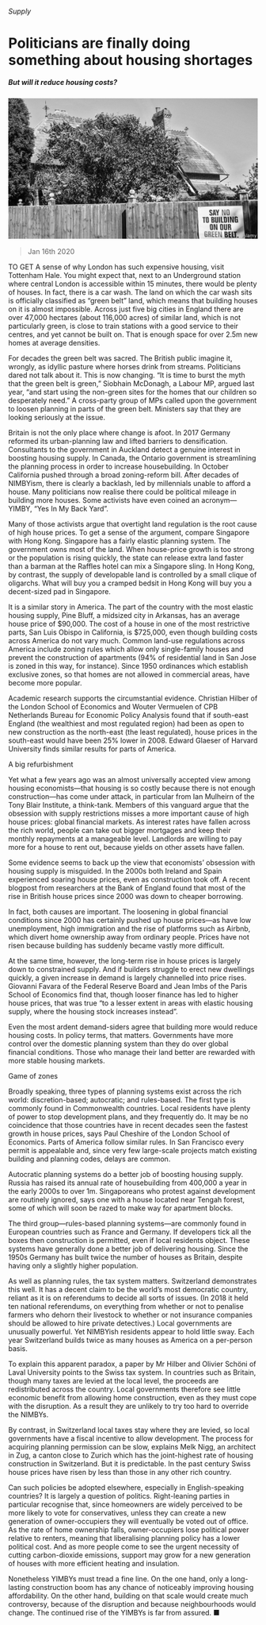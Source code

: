 ###### Supply

# Politicians are finally doing something about housing shortages 

##### But will it reduce housing costs? 

![image](images/20200118_SRP540.jpg) 

> Jan 16th 2020 

TO GET A sense of why London has such expensive housing, visit Tottenham Hale. You might expect that, next to an Underground station where central London is accessible within 15 minutes, there would be plenty of houses. In fact, there is a car wash. The land on which the car wash sits is officially classified as “green belt” land, which means that building houses on it is almost impossible. Across just five big cities in England there are over 47,000 hectares (about 116,000 acres) of similar land, which is not particularly green, is close to train stations with a good service to their centres, and yet cannot be built on. That is enough space for over 2.5m new homes at average densities.

For decades the green belt was sacred. The British public imagine it, wrongly, as idyllic pasture where horses drink from streams. Politicians dared not talk about it. This is now changing. “It is time to burst the myth that the green belt is green,” Siobhain McDonagh, a Labour MP, argued last year, “and start using the non-green sites for the homes that our children so desperately need.” A cross-party group of MPs called upon the government to loosen planning in parts of the green belt. Ministers say that they are looking seriously at the issue.


Britain is not the only place where change is afoot. In 2017 Germany reformed its urban-planning law and lifted barriers to densification. Consultants to the government in Auckland detect a genuine interest in boosting housing supply. In Canada, the Ontario government is streamlining the planning process in order to increase housebuilding. In October California pushed through a broad zoning-reform bill. After decades of NIMBYism, there is clearly a backlash, led by millennials unable to afford a house. Many politicians now realise there could be political mileage in building more houses. Some activists have even coined an acronym—YIMBY, “Yes In My Back Yard”.

Many of those activists argue that overtight land regulation is the root cause of high house prices. To get a sense of the argument, compare Singapore with Hong Kong. Singapore has a fairly elastic planning system. The government owns most of the land. When house-price growth is too strong or the population is rising quickly, the state can release extra land faster than a barman at the Raffles hotel can mix a Singapore sling. In Hong Kong, by contrast, the supply of developable land is controlled by a small clique of oligarchs. What will buy you a cramped bedsit in Hong Kong will buy you a decent-sized pad in Singapore.

It is a similar story in America. The part of the country with the most elastic housing supply, Pine Bluff, a midsized city in Arkansas, has an average house price of $90,000. The cost of a house in one of the most restrictive parts, San Luis Obispo in California, is $725,000, even though building costs across America do not vary much. Common land-use regulations across America include zoning rules which allow only single-family houses and prevent the construction of apartments (94% of residential land in San Jose is zoned in this way, for instance). Since 1950 ordinances which establish exclusive zones, so that homes are not allowed in commercial areas, have become more popular.

Academic research supports the circumstantial evidence. Christian Hilber of the London School of Economics and Wouter Vermuelen of CPB Netherlands Bureau for Economic Policy Analysis found that if south-east England (the wealthiest and most regulated region) had been as open to new construction as the north-east (the least regulated), house prices in the south-east would have been 25% lower in 2008. Edward Glaeser of Harvard University finds similar results for parts of America.

A big refurbishment

Yet what a few years ago was an almost universally accepted view among housing economists—that housing is so costly because there is not enough construction—has come under attack, in particular from Ian Mulheirn of the Tony Blair Institute, a think-tank. Members of this vanguard argue that the obsession with supply restrictions misses a more important cause of high house prices: global financial markets. As interest rates have fallen across the rich world, people can take out bigger mortgages and keep their monthly repayments at a manageable level. Landlords are willing to pay more for a house to rent out, because yields on other assets have fallen.

Some evidence seems to back up the view that economists’ obsession with housing supply is misguided. In the 2000s both Ireland and Spain experienced soaring house prices, even as construction took off. A recent blogpost from researchers at the Bank of England found that most of the rise in British house prices since 2000 was down to cheaper borrowing.

In fact, both causes are important. The loosening in global financial conditions since 2000 has certainly pushed up house prices—as have low unemployment, high immigration and the rise of platforms such as Airbnb, which divert home ownership away from ordinary people. Prices have not risen because building has suddenly became vastly more difficult.

At the same time, however, the long-term rise in house prices is largely down to constrained supply. And if builders struggle to erect new dwellings quickly, a given increase in demand is largely channelled into price rises. Giovanni Favara of the Federal Reserve Board and Jean Imbs of the Paris School of Economics find that, though looser finance has led to higher house prices, that was true “to a lesser extent in areas with elastic housing supply, where the housing stock increases instead”.

Even the most ardent demand-siders agree that building more would reduce housing costs. In policy terms, that matters. Governments have more control over the domestic planning system than they do over global financial conditions. Those who manage their land better are rewarded with more stable housing markets.

Game of zones

Broadly speaking, three types of planning systems exist across the rich world: discretion-based; autocratic; and rules-based. The first type is commonly found in Commonwealth countries. Local residents have plenty of power to stop development plans, and they frequently do. It may be no coincidence that those countries have in recent decades seen the fastest growth in house prices, says Paul Cheshire of the London School of Economics. Parts of America follow similar rules. In San Francisco every permit is appealable and, since very few large-scale projects match existing building and planning codes, delays are common.

Autocratic planning systems do a better job of boosting housing supply. Russia has raised its annual rate of housebuilding from 400,000 a year in the early 2000s to over 1m. Singaporeans who protest against development are routinely ignored, says one with a house located near Tengah forest, some of which will soon be razed to make way for apartment blocks.

The third group—rules-based planning systems—are commonly found in European countries such as France and Germany. If developers tick all the boxes then construction is permitted, even if local residents object. These systems have generally done a better job of delivering housing. Since the 1950s Germany has built twice the number of houses as Britain, despite having only a slightly higher population.

As well as planning rules, the tax system matters. Switzerland demonstrates this well. It has a decent claim to be the world’s most democratic country, reliant as it is on referendums to decide all sorts of issues. (In 2018 it held ten national referendums, on everything from whether or not to penalise farmers who dehorn their livestock to whether or not insurance companies should be allowed to hire private detectives.) Local governments are unusually powerful. Yet NIMBYish residents appear to hold little sway. Each year Switzerland builds twice as many houses as America on a per-person basis.

To explain this apparent paradox, a paper by Mr Hilber and Olivier Schöni of Laval University points to the Swiss tax system. In countries such as Britain, though many taxes are levied at the local level, the proceeds are redistributed across the country. Local governments therefore see little economic benefit from allowing home construction, even as they must cope with the disruption. As a result they are unlikely to try too hard to override the NIMBYs.

By contrast, in Switzerland local taxes stay where they are levied, so local governments have a fiscal incentive to allow development. The process for acquiring planning permission can be slow, explains Melk Nigg, an architect in Zug, a canton close to Zurich which has the joint-highest rate of housing construction in Switzerland. But it is predictable. In the past century Swiss house prices have risen by less than those in any other rich country.

Can such policies be adopted elsewhere, especially in English-speaking countries? It is largely a question of politics. Right-leaning parties in particular recognise that, since homeowners are widely perceived to be more likely to vote for conservatives, unless they can create a new generation of owner-occupiers they will eventually be voted out of office. As the rate of home ownership falls, owner-occupiers lose political power relative to renters, meaning that liberalising planning policy has a lower political cost. And as more people come to see the urgent necessity of cutting carbon-dioxide emissions, support may grow for a new generation of houses with more efficient heating and insulation.

Nonetheless YIMBYs must tread a fine line. On the one hand, only a long-lasting construction boom has any chance of noticeably improving housing affordability. On the other hand, building on that scale would create much controversy, because of the disruption and because neighbourhoods would change. The continued rise of the YIMBYs is far from assured. ■


